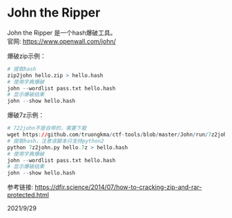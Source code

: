 # John the Ripper

John the Ripper 是一个hash爆破工具。  
官网: https://www.openwall.com/john/  

爆破zip示例：  
```r
# 提取hash
zip2john hello.zip > hello.hash
# 使用字典爆破
john --wordlist pass.txt hello.hash
# 显示爆破结果
john --show hello.hash
```

爆破7z示例：  
```r
# 722john不是自带的，需要下载
wget https://github.com/truongkma/ctf-tools/blob/master/John/run/7z2john.py
# 提取hash，注意该脚本只支持python2
python 7z2john.py hello.7z > hello.hash
# 使用字典爆破
john --wordlist pass.txt hello.hash
# 显示爆破结果
john --show hello.hash
```


参考链接: https://dfir.science/2014/07/how-to-cracking-zip-and-rar-protected.html  


2021/9/29  
